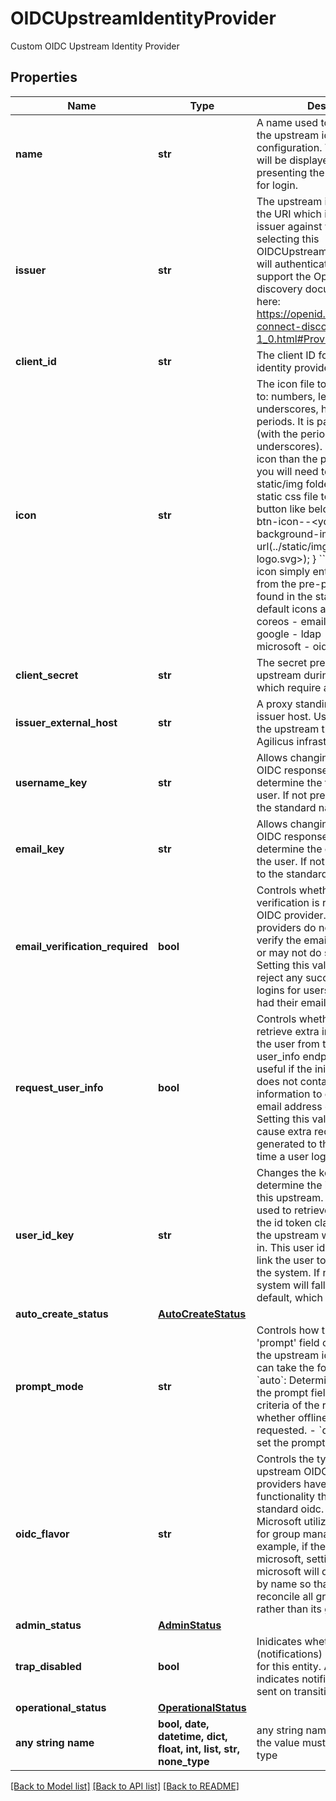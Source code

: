 # OIDCUpstreamIdentityProvider

Custom OIDC Upstream Identity Provider

## Properties
Name | Type | Description | Notes
------------ | ------------- | ------------- | -------------
**name** | **str** | A name used to uniquely refer to the upstream identity provider configuration. This is the text that will be displayed when presenting the upstream identity for login. | 
**issuer** | **str** | The upstream issuer uri. This is the URI which identifies the issuer against which users selecting this OIDCUpstreamIdentityProvider will authenticate. The issuer must support the OpenID Connect discovery document described here: https://openid.net/specs/openid-connect-discovery-1_0.html#ProviderConfig. | 
**client_id** | **str** | The client ID for the upstream identity provider | 
**icon** | **str** | The icon file to be used, limited to: numbers, letters, underscores, hyphens and periods. It is part of a css class (with the periods replaced by underscores).  To use a custom icon than the provided default you will need to add the icon the static/img folder and update the static css file to add a new css button like below &#x60;&#x60;&#x60;json .dex-btn-icon--&lt;your-logo_svg&gt; {   background-image: url(../static/img/&lt;your-logo.svg&gt;); } &#x60;&#x60;&#x60;  To use a default icon simply enter an icon name from the pre-provided defaults found in the static/img folder The default icons are   - bitbucket   - coreos   - email   - github   - gitlab   - google   - ldap   - linkedin   - microsoft   - oidc   - saml  | [optional] 
**client_secret** | **str** | The secret presented to the upstream during any workflows which require authentication | [optional] 
**issuer_external_host** | **str** | A proxy standing in for the main issuer host. Use this if fronting the upstream through the Agilicus infrastructure | [optional] 
**username_key** | **str** | Allows changing the key in the OIDC response claims used to determine the full name of the user. If not present, defaults to the standard name | [optional] 
**email_key** | **str** | Allows changing the key in the OIDC response claims used to determine the email address of the user. If not present, defaults to the standard email | [optional] 
**email_verification_required** | **bool** | Controls whether email verification is required for this OIDC provider. Some OIDC providers do not take steps to verify the email address of users, or may not do so in all cases. Setting this value to true will reject any successful upstream logins for users which have not had their email address verified. | [optional]  if omitted the server will use the default value of True
**request_user_info** | **bool** | Controls whether the system will retrieve extra information about the user from the provider&#39;s user_info endpoint. This can be useful if the initial OIDC response does not contain sufficient information to determine the email address or user&#39;s name. Setting this value to true will cause extra requests to be generated to the upstream every time a user logs in to it. | [optional] 
**user_id_key** | **str** | Changes the key used to determine the id of the user in this upstream. The key will be used to retrieve the user id from the id token claims returned from the upstream when the user logs in. This user id is in turn used to link the user to its identity within the system. If not present, the system will fall back on the default, which is &#x60;sub&#x60;.  | [optional] 
**auto_create_status** | [**AutoCreateStatus**](AutoCreateStatus.md) |  | [optional] 
**prompt_mode** | **str** | Controls how the issuer sets the &#39;prompt&#39; field of the request to the upstream identity provider. It can take the following values: - &#x60;auto&#x60;: Determine whether to set the prompt field based on other criteria of the request, such as whether offline   mode is requested. - &#x60;disabled&#x60;: Never set the prompt field.  | [optional] 
**oidc_flavor** | **str** | Controls the type/flavor of the upstream OIDC provider. Some providers have specific functionality that differs from standard oidc. For example, Microsoft utilizes the Graph API for group management. For example, if the upstream issuer is microsoft, setting this flavor to microsoft will query the groups by name so that Agilicus will reconcile all groups by the name, rather than its guid.  | [optional]  if omitted the server will use the default value of "oidc"
**admin_status** | [**AdminStatus**](AdminStatus.md) |  | [optional] 
**trap_disabled** | **bool** | Inidicates whether traps (notifications) should be disabled for this entity. A true state indicates notifications will not be sent on transition.  | [optional] 
**operational_status** | [**OperationalStatus**](OperationalStatus.md) |  | [optional] 
**any string name** | **bool, date, datetime, dict, float, int, list, str, none_type** | any string name can be used but the value must be the correct type | [optional]

[[Back to Model list]](../README.md#documentation-for-models) [[Back to API list]](../README.md#documentation-for-api-endpoints) [[Back to README]](../README.md)


